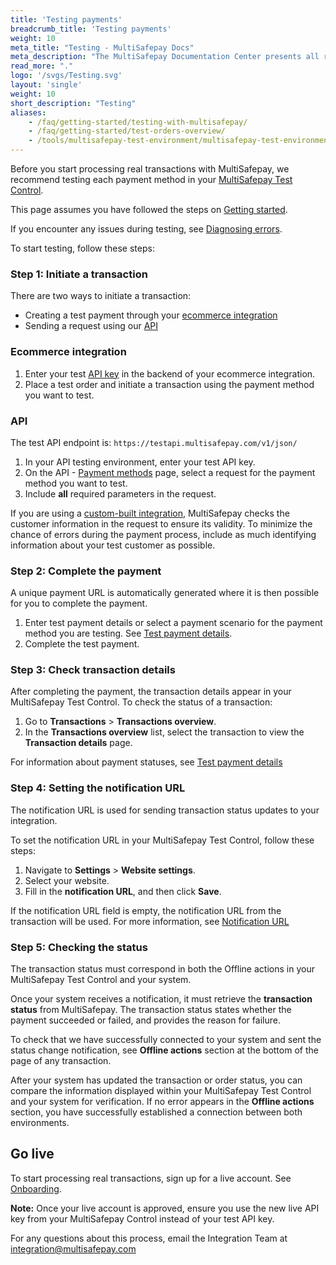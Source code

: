 ```yaml
---
title: 'Testing payments'
breadcrumb_title: 'Testing payments'
weight: 10
meta_title: "Testing - MultiSafepay Docs"
meta_description: "The MultiSafepay Documentation Center presents all relevant information about our Plugins and API. You can also find support pages for Payment Methods, Tools and General Questions as well as the contact details of our Support and Integration Teams."
read_more: "."
logo: '/svgs/Testing.svg'
layout: 'single'
weight: 10
short_description: "Testing"
aliases:
    - /faq/getting-started/testing-with-multisafepay/
    - /faq/getting-started/test-orders-overview/
    - /tools/multisafepay-test-environment/multisafepay-test-environment/
---
```


Before you start processing real transactions with MultiSafepay, we recommend testing each payment method in your [MultiSafepay Test Control](https://testmerchant.multisafepay.com/).<br>

This page assumes you have followed the steps on [Getting started](/guides/getting-started/#step-1-create-a-test-account).

If you encounter any issues during testing, see [Diagnosing errors](/faq/errors-explained/diagnosing-errors/).

To start testing, follow these steps:

### Step 1: Initiate a transaction

There are two ways to initiate a transaction:

- Creating a test payment through your [ecommerce integration](/integrations/)
- Sending a request using our [API](/api/)

### Ecommerce integration

1. Enter your test [API key](/tools/multisafepay-control/get-your-api-key/) in the backend of your ecommerce integration.
2. Place a test order and initiate a transaction using the payment method you want to test.

### API

The test API endpoint is: `https://testapi.multisafepay.com/v1/json/`

1. In your API testing environment, enter your test API key.
2. On the API - [Payment methods](/api/#payment-methods) page, select a request for the payment method you want to test.
3. Include **all** required parameters in the request.

If you are using a [custom-built integration](/guides/getting-started/#custom-built-integrations), MultiSafepay checks the customer information in the request to ensure its validity. To minimize the chance of errors during the payment process, include as much identifying information about your test customer as possible.

### Step 2: Complete the payment

A unique payment URL is automatically generated where it is then possible for you to complete the payment.

1. Enter test payment details or select a payment scenario for the payment method you are testing. See [Test payment details](/faq/getting-started/test-payment-details/). 
2. Complete the test payment.

### Step 3: Check transaction details

After completing the payment, the transaction details appear in your MultiSafepay Test Control. To check the status of a transaction:

1. Go to **Transactions** > **Transactions overview**.
2. In the **Transactions overview** list, select the transaction to view the **Transaction details** page.

For information about payment statuses, see [Test payment details](/faq/getting-started/test-payment-details/)

### Step 4: Setting the notification URL

The notification URL is used for sending transaction status updates to your integration.

To set the notification URL in your MultiSafepay Test Control, follow these steps:

1. Navigate to __Settings__ > __Website settings__.
2. Select your website.
3. Fill in the __notification URL__, and then click __Save__.

If the notification URL field is empty, the notification URL from the transaction will be used. For more information, see [Notification URL](/faq/api/notification-url/)

### Step 5: Checking the status

The transaction status must correspond in both the Offline actions in your MultiSafepay Test Control and your system.

Once your system receives a notification, it must retrieve the __transaction status__ from MultiSafepay. The transaction status states whether the payment succeeded or failed, and provides the reason for failure.

To check that we have successfully connected to your system and sent the status change notification, see __Offline actions__ section at the bottom of the page of any transaction.

After your system has updated the transaction or order status, you can compare the information displayed within your MultiSafepay Test Control and your system for verification. If no error appears in the __Offline actions__ section, you have successfully established a connection between both environments.

## Go live

To start processing real transactions, sign up for a live account. See [Onboarding](/faq/getting-started/onboarding/).

**Note:** Once your live account is approved, ensure you use the new live API key from your MultiSafepay Control instead of your test API key.

For any questions about this process, email the Integration Team at <integration@multisafepay.com>
